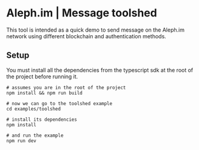 # Aleph.im | Message toolshed

This tool is intended as a quick demo to send message on the Aleph.im network using different blockchain and authentication methods.

## Setup

You must install all the dependencies from the typescript sdk at the root of the project before running it.

```shell
# assumes you are in the root of the project
npm install && npm run build

# now we can go to the toolshed example
cd examples/toolshed

# install its dependencies
npm install

# and run the example
npm run dev
```
